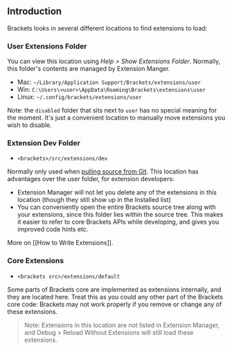 ## Introduction

Brackets looks in several different locations to find extensions to load:

### User Extensions Folder

You can view this location using _Help > Show Extensions Folder_. Normally, this folder's contents are managed by Extension Manger.

* Mac: `~/Library/Application Support/Brackets/extensions/user`
* Win: `C:\Users\<user>\AppData\Roaming\Brackets\extensions\user`
* Linux: `~/.config/brackets/extensions/user`

Note: the `disabled` folder that sits next to `user` has no special meaning for the moment. It's just a convenient location to manually move extensions you wish to disable.

### Extension Dev Folder

* `<brackets>/src/extensions/dev`

Normally only used when [pulling source from Git](https://github.com/adobe/brackets/wiki/How-to-Hack-on-Brackets). This location has advantages over the user folder, for extension developers:

* Extension Manager will not let you delete any of the extensions in this location (though they still show up in the Installed list)
* You can conveniently open the entire Brackets source tree along with your extensions, since this folder lies within the source tree. This makes it easier to refer to core Brackets APIs while developing, and gives you improved code hints etc.

More on [[How to Write Extensions]].

### Core Extensions

* `<brackets src>/extensions/default`

Some parts of Brackets core are implemented as extensions internally, and they are located here. Treat this as you could any other part of the Brackets core code: Brackets may not work properly if you remove or change any of these extensions.

> Note: Extensions in this location are not listed in Extension Manager, and Debug > Reload Without Extensions will still load these extensions.